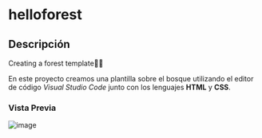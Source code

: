 # helloforest
## Descripción
Creating a forest template🌲🌳

En este proyecto creamos una plantilla sobre el bosque utilizando el editor de código
*Visual Studio Code* junto con los lenguajes **HTML** y **CSS**.

### Vista Previa
![image](https://github.com/TheGray8/helloforest/assets/135560703/57acafd2-61f8-444c-933f-b91ccc13bda3)


